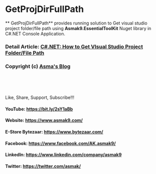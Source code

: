 #  GetProjDirFullPath
** GetProjDirFullPath** provides running solution to Get visual studio project folder/file path using **Asmak9.EssentialToolKit** Nuget library in C#.NET Console Application.

### Detail Article: [C#.NET: How to Get VIsual Studio Project Folder/File Path](https://bit.ly/3uRRsPA)

### Copyright (c) [Asma's Blog](https://www.asmak9.com/)

<br/>
<br/>
<br/>

Like, Share, Support, Subscribe!!!

#### YouTube: https://bit.ly/2sY1aBb 

#### Website: https://www.asmak9.com/

#### E-Store Bytezaar: https://www.bytezaar.com/

#### Facebook: https://www.facebook.com/AK.asmak9/

#### LinkedIn: https://www.linkedin.com/company/asmak9

#### Twitter: https://twitter.com/asmak/
